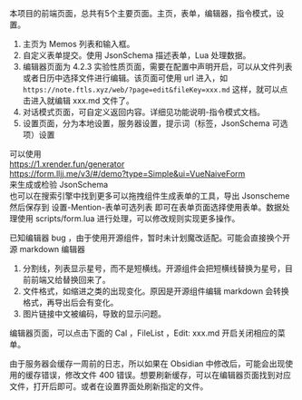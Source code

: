 
本项目的前端页面，总共有5个主要页面。主页，表单，编辑器，指令模式，设置。

1. 主页为 Memos 列表和输入框。
2. 自定义表单提交。使用 JsonSchema 描述表单，Lua 处理数据。
3. 编辑器页面为 4.2.3 实验性质页面，需要在配置中声明开启，可以从文件列表或者日历中选择文件进行编辑。该页面可使用 url 进入，如`https://note.ftls.xyz/web/?page=edit&fileKey=xxx.md` 这样，就可以点击进入就编辑 xxx.md 文件了。
4. 对话模式页面，可自定义返回内容。详细见功能说明-指令模式文档。
5. 设置页面，分为本地设置，服务器设置，提示词（标签，JsonSchema 可选项）设置

可以使用  
https://1.xrender.fun/generator  
https://form.lljj.me/v3/#/demo?type=Simple&ui=VueNaiveForm  
来生成或检验 JsonSchema  
也可以在搜索引擎中找到更多可以拖拽组件生成表单的工具，导出 Jsonscheme 然后保存到 设置-Mention-表单可选列表 即可在表单页面选择使用表单。数据处理使用 scripts/form.lua 进行处理，可以修改规则实现更多操作。

已知编辑器 bug ，由于使用开源组件，暂时未计划魔改适配。可能会直接换个开源 markdown 编辑器

1. 分割线，列表显示星号，而不是短横线。开源组件会把短横线替换为星号，目前前端又给替换回来了。
2. 文件格式，如缩进之类的出现变化。原因是开源组件编辑 markdown 会转换格式，再导出后会有变化。
3. 图片链接中文被编码，导致的显示问题。

编辑器页面，可以点击下面的 Cal ，FileList ，Edit: xxx.md 开启关闭相应的菜单。

由于服务器会缓存一周前的日志，所以如果在 Obsidian 中修改后，可能会出现使用的缓存错误，修改文件 400 错误。想要刷新缓存，可以在编辑器页面找到对应文件，打开后即可。或者在设置界面处刷新指定的文件。